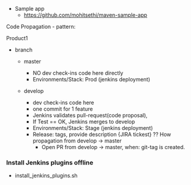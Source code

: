 

- Sample app
  - https://github.com/mohitsethi/maven-sample-app


Code Propagation - pattern:

Product1
  - branch
    - master
      - NO dev check-ins code here directly
      - Environments/Stack: Prod (jenkins deployment)

    - develop
      - dev check-ins code here
      - one commit for 1 feature
      - Jenkins validates pull-request(code proposal),
      - If Test == OK, Jenkins merges to develop
      - Environments/Stack: Stage (jenkins deployment)
      - Release: tags, provide description {JIRA tickest}
      ?? How propagation from develop -> master
        - Open PR from develop -> master, when: git-tag is created.

    



### Install Jenkins plugins offline
  - install_jenkins_plugins.sh
